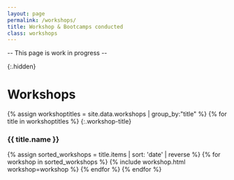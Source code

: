 ```yaml
---
layout: page
permalink: /workshops/
title: Workshop & Bootcamps conducted
class: workshops
---
```



-- This page is work in progress --

{:.hidden}
# Workshops

{% assign workshoptitles = site.data.workshops | group_by:"title" %}
{% for title in workshoptitles %}
{:.workshop-title}
### {{ title.name }}
{% assign sorted_workshops = title.items | sort: 'date' | reverse %}
{% for workshop in sorted_workshops  %}
  {% include workshop.html workshop=workshop %}
{% endfor %}
{% endfor %}
